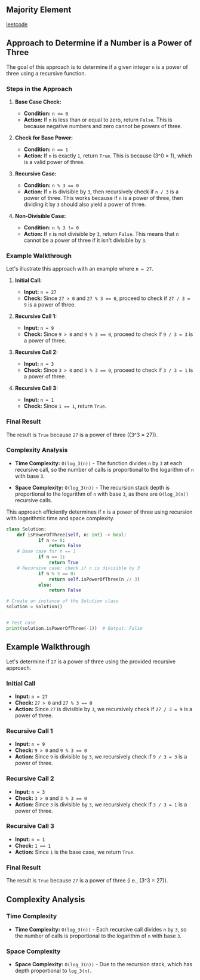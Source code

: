 
## Majority Element

[leetcode](https://leetcode.com/problems/power-of-three/submissions/1349459677/)


## Approach to Determine if a Number is a Power of Three

The goal of this approach is to determine if a given integer `n` is a power of three using a recursive function. 

### Steps in the Approach

1. **Base Case Check:**
   - **Condition:** `n <= 0`
   - **Action:** If `n` is less than or equal to zero, return `False`. This is because negative numbers and zero cannot be powers of three.

2. **Check for Base Power:**
   - **Condition:** `n == 1`
   - **Action:** If `n` is exactly `1`, return `True`. This is because \(3^0 = 1\), which is a valid power of three.

3. **Recursive Case:**
   - **Condition:** `n % 3 == 0`
   - **Action:** If `n` is divisible by `3`, then recursively check if `n / 3` is a power of three. This works because if `n` is a power of three, then dividing it by `3` should also yield a power of three.

4. **Non-Divisible Case:**
   - **Condition:** `n % 3 != 0`
   - **Action:** If `n` is not divisible by `3`, return `False`. This means that `n` cannot be a power of three if it isn't divisible by `3`.

### Example Walkthrough

Let's illustrate this approach with an example where `n = 27`.

1. **Initial Call:**
   - **Input:** `n = 27`
   - **Check:** Since `27 > 0` and `27 % 3 == 0`, proceed to check if `27 / 3 = 9` is a power of three.

2. **Recursive Call 1:**
   - **Input:** `n = 9`
   - **Check:** Since `9 > 0` and `9 % 3 == 0`, proceed to check if `9 / 3 = 3` is a power of three.

3. **Recursive Call 2:**
   - **Input:** `n = 3`
   - **Check:** Since `3 > 0` and `3 % 3 == 0`, proceed to check if `3 / 3 = 1` is a power of three.

4. **Recursive Call 3:**
   - **Input:** `n = 1`
   - **Check:** Since `1 == 1`, return `True`.

### Final Result

The result is `True` because `27` is a power of three (\(3^3 = 27\)).

### Complexity Analysis

- **Time Complexity:** `O(log_3(n))` - The function divides `n` by `3` at each recursive call, so the number of calls is proportional to the logarithm of `n` with base `3`.

- **Space Complexity:** `O(log_3(n))` - The recursion stack depth is proportional to the logarithm of `n` with base `3`, as there are `O(log_3(n))` recursive calls.

This approach efficiently determines if `n` is a power of three using recursion with logarithmic time and space complexity.













```python
class Solution:
    def isPowerOfThree(self, n: int) -> bool:
            if n <= 0:
                return False
    # Base case for n == 1
            if n == 1:
                return True
    # Recursive case: check if n is divisible by 3
            if n % 3 == 0:
                return self.isPowerOfThree(n // 3)
            else:
                return False

# Create an instance of the Solution class
solution = Solution()


# Test case
print(solution.isPowerOfThree(-1))  # Output: False


```



## Example Walkthrough

Let's determine if `27` is a power of three using the provided recursive approach.

### Initial Call

- **Input:** `n = 27`
- **Check:** `27 > 0` and `27 % 3 == 0`
- **Action:** Since `27` is divisible by `3`, we recursively check if `27 / 3 = 9` is a power of three.

### Recursive Call 1

- **Input:** `n = 9`
- **Check:** `9 > 0` and `9 % 3 == 0`
- **Action:** Since `9` is divisible by `3`, we recursively check if `9 / 3 = 3` is a power of three.

### Recursive Call 2

- **Input:** `n = 3`
- **Check:** `3 > 0` and `3 % 3 == 0`
- **Action:** Since `3` is divisible by `3`, we recursively check if `3 / 3 = 1` is a power of three.

### Recursive Call 3

- **Input:** `n = 1`
- **Check:** `1 == 1`
- **Action:** Since `1` is the base case, we return `True`.

### Final Result

The result is `True` because `27` is a power of three (i.e., \(3^3 = 27\)).

## Complexity Analysis

### Time Complexity

- **Time Complexity:** `O(log_3(n))` - Each recursive call divides `n` by `3`, so the number of calls is proportional to the logarithm of `n` with base `3`.

### Space Complexity

- **Space Complexity:** `O(log_3(n))` - Due to the recursion stack, which has depth proportional to `log_3(n)`.

